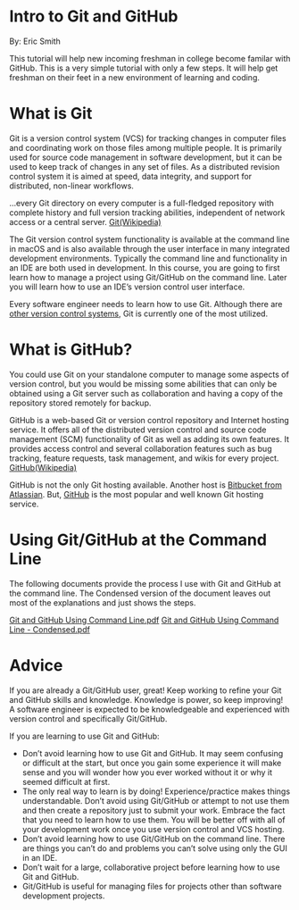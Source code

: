 # Intro to Git and GitHub
By: Eric Smith

This tutorial will help new incoming freshman in college become familar with GitHub. This is a very simple tutorial with only a few steps. It will help get freshman on their feet in a new environment of learning and coding.

# What is Git

Git is a version control system (VCS) for tracking changes in computer files and coordinating work on those files among multiple people. It is primarily used for source code management in software development, but it can be used to keep track of changes in any set of files. As a distributed revision control system it is aimed at speed, data integrity, and support for distributed, non-linear workflows.

…every Git directory on every computer is a full-fledged repository with complete history and full version tracking abilities, independent of network access or a central server. [Git(Wikipedia)](https://en.wikipedia.org/wiki/Git)

The Git version control system functionality is available at the command line in macOS and is also available through the user interface in many integrated development environments. Typically the command line and functionality in an IDE are both used in development. In this course, you are going to first learn how to manage a project using Git/GitHub on the command line. Later you will learn how to use an IDE’s version control user interface.

Every software engineer needs to learn how to use Git. Although there are [other version control systems](https://en.wikipedia.org/wiki/List_of_version-control_software), Git is currently one of the most utilized.

# What is GitHub?

You could use Git on your standalone computer to manage some aspects of version control, but you would be missing some abilities that can only be obtained using a Git server such as collaboration and having a copy of the repository stored remotely for backup.

GitHub is a web-based Git or version control repository and Internet hosting service. It offers all of the distributed version control and source code management (SCM) functionality of Git as well as adding its own features. It provides access control and several collaboration features such as bug tracking, feature requests, task management, and wikis for every project. [GitHub(Wikipedia)](https://en.wikipedia.org/wiki/GitHub)

GitHub is not the only Git hosting available. Another host is [Bitbucket from Atlassian](https://bitbucket.org/). But, [GitHub](https://github.com/) is the most popular and well known Git hosting service.

# Using Git/GitHub at the Command Line

The following documents provide the process I use with Git and GitHub at the command line. The Condensed version of the document leaves out most of the explanations and just shows the steps.

[Git and GitHub Using Command Line.pdf](https://f.dale.onl/mu/all/git/Git%20and%20GitHub%20Using%20Command%20Line.pdf)
[Git and GitHub Using Command Line - Condensed.pdf](https://f.dale.onl/mu/all/git/Git%20and%20GitHub%20Using%20Command%20Line%20-%20Condensed.pdf)

# Advice

If you are already a Git/GitHub user, great! Keep working to refine your Git and GitHub skills and knowledge. Knowledge is power, so keep improving! A software engineer is expected to be knowledgeable and experienced with version control and specifically Git/GitHub.

If you are learning to use Git and GitHub:

  - Don’t avoid learning how to use Git and GitHub. It may seem confusing or difficult at the start, but once you gain some experience it will make sense and you     will wonder how you ever worked without it or why it seemed difficult at first.
  - The only real way to learn is by doing! Experience/practice makes things understandable. Don’t avoid using Git/GitHub or attempt to not use them and then         create a repository just to submit your work. Embrace the fact that you need to learn how to use them. You will be better off with all of your development       work once you use version control and VCS hosting.
  - Don’t avoid learning how to use Git/GitHub on the command line. There are things you can’t do and problems you can’t solve using only the GUI in an IDE.
  - Don’t wait for a large, collaborative project before learning how to use Git and GitHub.
  - Git/GitHub is useful for managing files for projects other than software development projects.
